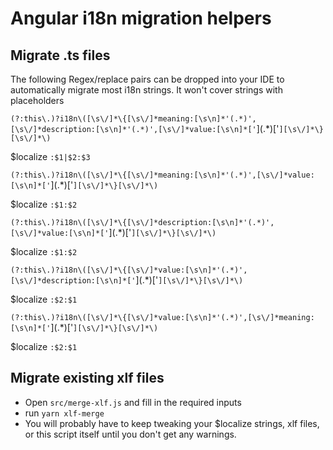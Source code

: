 # Angular i18n migration helpers

## Migrate .ts files
The following Regex/replace pairs can be dropped into your IDE to automatically migrate most i18n strings. It won't cover strings with placeholders

`(?:this\.)?i18n\([\s\/]*\{[\s\/]*meaning:[\s\n]*'(.*)',[\s\/]*description:[\s\n]*'(.*)',[\s\/]*value:[\s\n]*['`](.*)['`][\s\/]*\}[\s\/]*\)`

\$localize `:$1|$2:$3`

`(?:this\.)?i18n\([\s\/]*\{[\s\/]*meaning:[\s\n]*'(.*)',[\s\/]*value:[\s\n]*['`](.*)['`][\s\/]*\}[\s\/]*\)`

\$localize `:$1:$2`

`(?:this\.)?i18n\([\s\/]*\{[\s\/]*description:[\s\n]*'(.*)',[\s\/]*value:[\s\n]*['`](.*)['`][\s\/]*\}[\s\/]*\)`

\$localize `:$1:$2`

`(?:this\.)?i18n\([\s\/]*\{[\s\/]*value:[\s\n]*'(.*)',[\s\/]*description:[\s\n]*['`](.*)['`][\s\/]*\}[\s\/]*\)`

\$localize `:$2:$1`

`(?:this\.)?i18n\([\s\/]*\{[\s\/]*value:[\s\n]*'(.*)',[\s\/]*meaning:[\s\n]*['`](.*)['`][\s\/]*\}[\s\/]*\)`

\$localize `:$2:$1`

## Migrate existing xlf files
- Open `src/merge-xlf.js` and fill in the required inputs 
- run `yarn xlf-merge`
- You will probably have to keep tweaking your $localize strings, xlf files, or this script itself until you don't get any warnings.

